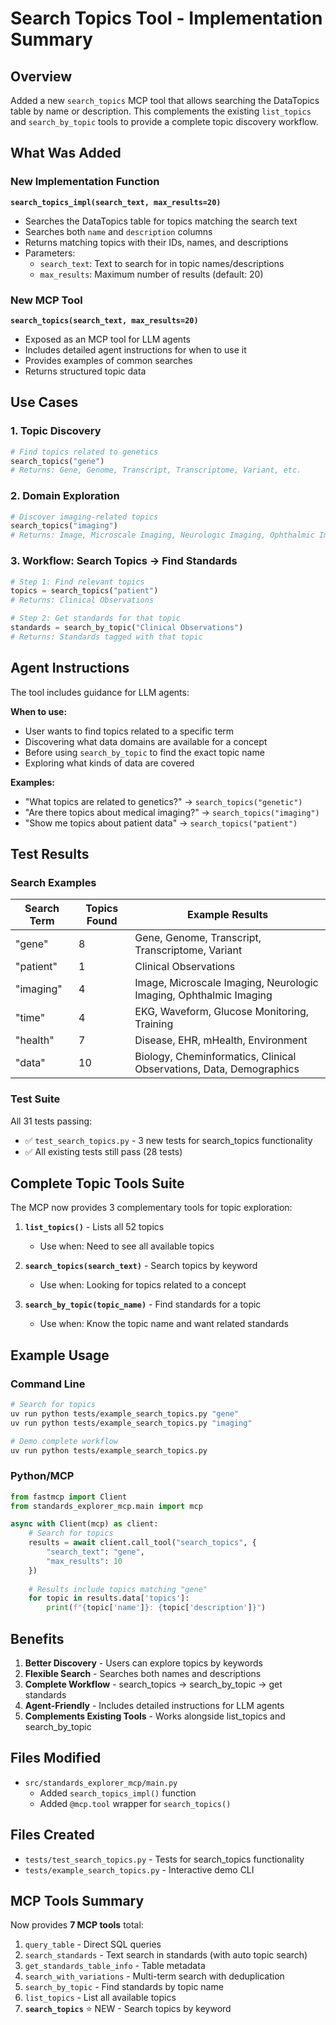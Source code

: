 # Search Topics Tool - Implementation Summary

## Overview

Added a new `search_topics` MCP tool that allows searching the DataTopics table by name or description. This complements the existing `list_topics` and `search_by_topic` tools to provide a complete topic discovery workflow.

## What Was Added

### New Implementation Function

**`search_topics_impl(search_text, max_results=20)`**
- Searches the DataTopics table for topics matching the search text
- Searches both `name` and `description` columns
- Returns matching topics with their IDs, names, and descriptions
- Parameters:
  - `search_text`: Text to search for in topic names/descriptions
  - `max_results`: Maximum number of results (default: 20)

### New MCP Tool

**`search_topics(search_text, max_results=20)`**
- Exposed as an MCP tool for LLM agents
- Includes detailed agent instructions for when to use it
- Provides examples of common searches
- Returns structured topic data

## Use Cases

### 1. Topic Discovery
```python
# Find topics related to genetics
search_topics("gene")
# Returns: Gene, Genome, Transcript, Transcriptome, Variant, etc.
```

### 2. Domain Exploration
```python
# Discover imaging-related topics
search_topics("imaging")
# Returns: Image, Microscale Imaging, Neurologic Imaging, Ophthalmic Imaging
```

### 3. Workflow: Search Topics → Find Standards
```python
# Step 1: Find relevant topics
topics = search_topics("patient")
# Returns: Clinical Observations

# Step 2: Get standards for that topic
standards = search_by_topic("Clinical Observations")
# Returns: Standards tagged with that topic
```

## Agent Instructions

The tool includes guidance for LLM agents:

**When to use:**
- User wants to find topics related to a specific term
- Discovering what data domains are available for a concept
- Before using `search_by_topic` to find the exact topic name
- Exploring what kinds of data are covered

**Examples:**
- "What topics are related to genetics?" → `search_topics("genetic")`
- "Are there topics about medical imaging?" → `search_topics("imaging")`
- "Show me topics about patient data" → `search_topics("patient")`

## Test Results

### Search Examples

| Search Term | Topics Found | Example Results |
|-------------|--------------|-----------------|
| "gene" | 8 | Gene, Genome, Transcript, Transcriptome, Variant |
| "patient" | 1 | Clinical Observations |
| "imaging" | 4 | Image, Microscale Imaging, Neurologic Imaging, Ophthalmic Imaging |
| "time" | 4 | EKG, Waveform, Glucose Monitoring, Training |
| "health" | 7 | Disease, EHR, mHealth, Environment |
| "data" | 10 | Biology, Cheminformatics, Clinical Observations, Data, Demographics |

### Test Suite

All 31 tests passing:
- ✅ `test_search_topics.py` - 3 new tests for search_topics functionality
- ✅ All existing tests still pass (28 tests)

## Complete Topic Tools Suite

The MCP now provides 3 complementary tools for topic exploration:

1. **`list_topics()`** - Lists all 52 topics
   - Use when: Need to see all available topics
   
2. **`search_topics(search_text)`** - Search topics by keyword
   - Use when: Looking for topics related to a concept
   
3. **`search_by_topic(topic_name)`** - Find standards for a topic
   - Use when: Know the topic name and want related standards

## Example Usage

### Command Line
```bash
# Search for topics
uv run python tests/example_search_topics.py "gene"
uv run python tests/example_search_topics.py "imaging"

# Demo complete workflow
uv run python tests/example_search_topics.py
```

### Python/MCP
```python
from fastmcp import Client
from standards_explorer_mcp.main import mcp

async with Client(mcp) as client:
    # Search for topics
    results = await client.call_tool("search_topics", {
        "search_text": "gene",
        "max_results": 10
    })
    
    # Results include topics matching "gene"
    for topic in results.data['topics']:
        print(f"{topic['name']}: {topic['description']}")
```

## Benefits

1. **Better Discovery** - Users can explore topics by keywords
2. **Flexible Search** - Searches both names and descriptions
3. **Complete Workflow** - search_topics → search_by_topic → get standards
4. **Agent-Friendly** - Includes detailed instructions for LLM agents
5. **Complements Existing Tools** - Works alongside list_topics and search_by_topic

## Files Modified

- `src/standards_explorer_mcp/main.py`
  - Added `search_topics_impl()` function
  - Added `@mcp.tool` wrapper for `search_topics()`

## Files Created

- `tests/test_search_topics.py` - Tests for search_topics functionality
- `tests/example_search_topics.py` - Interactive demo CLI

## MCP Tools Summary

Now provides **7 MCP tools** total:
1. `query_table` - Direct SQL queries
2. `search_standards` - Text search in standards (with auto topic search)
3. `get_standards_table_info` - Table metadata
4. `search_with_variations` - Multi-term search with deduplication
5. `search_by_topic` - Find standards by topic name
6. `list_topics` - List all available topics
7. **`search_topics`** ⭐ NEW - Search topics by keyword
